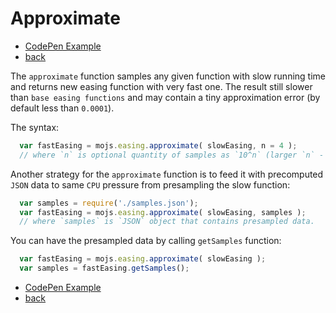 # Approximate

- [CodePen Example](http://codepen.io/sol0mka/pen/LZWRMm?editors=0010)
- [back](/api/readme.md)

The `approximate` function samples any given function with slow running time and returns new easing function with very fast one. The result still slower than `base easing functions` and may contain a tiny approximation error (by default less than `0.0001`).

The syntax:

```javascript
  var fastEasing = mojs.easing.approximate( slowEasing, n = 4 );
  // where `n` is optional quantity of samples as `10^n` (larger `n` - smaller error).
```

Another strategy for the `approximate` function is to feed it with precomputed `JSON` data to same `CPU` pressure from presampling the slow function:

```javascript
  var samples = require('./samples.json');
  var fastEasing = mojs.easing.approximate( slowEasing, samples );
  // where `samples` is `JSON` object that contains presampled data.
```

You can have the presampled data by calling `getSamples` function:

```javascript
  var fastEasing = mojs.easing.approximate( slowEasing );
  var samples = fastEasing.getSamples();
```

- [CodePen Example](http://codepen.io/sol0mka/pen/LZWRMm?editors=0010)
- [back](/api/readme.md)